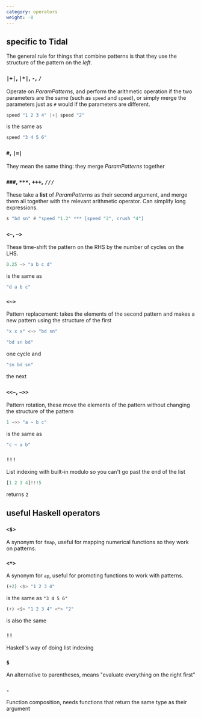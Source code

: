 ```yaml
---
category: operators
weight: -8
---
```


## specific to Tidal

The general rule for things that combine patterns is that they use the structure of the pattern on the *left*.

### `|+|`, `|*|`, `-`, `/` 
Operate on *ParamPatterns*, and perform the arithmetic operation if the two parameters are the same (such as `speed` and `speed`), or simply merge the parameters just as `#` would if the parameters are different.
~~~haskell
speed "1 2 3 4" |+| speed "2" 
~~~
is the same as
~~~haskell
speed "3 4 5 6"
~~~  

### `#`, `|=|`
They mean the same thing: they merge *ParamPatterns* together

### `###`, `***`, `+++`, `///`
These take a **list** of *ParamPatterns* as their second argument, and merge them all together with the relevant arithmetic operator.  Can simplify long expressions.
~~~haskell
s "bd sn" # "speed "1.2" *** [speed "2", crush "4"]
~~~

### `<~`, `~>`
These time-shift the pattern on the RHS by the number of cycles on the LHS.
~~~haskell
0.25 ~> "a b c d"
~~~
is the same as
~~~haskell
"d a b c"
~~~

### `<~>`
Pattern replacement: takes the elements of the second pattern and makes a new pattern using the structure of the first
~~~haskell
"x x x" <~> "bd sn"
~~~
~~~haskell
"bd sn bd"
~~~
one cycle and
~~~haskell
"sn bd sn"
~~~
the next

### `<<~`, `~>>`
Pattern rotation, these move the elements of the pattern without changing the structure of the pattern
~~~haskell
1 ~>> "a ~ b c"
~~~
is the same as
~~~haskell
"c ~ a b"
~~~

### `!!!`
List indexing with built-in modulo so you can't go past the end of the list
~~~haskell
[1 2 3 4]!!!5
~~~
returns `2`

## useful Haskell operators

### `<$>`
A synonym for `fmap`, useful for mapping numerical functions so they work on patterns.

### `<*>`
A synonym for `ap`, useful for promoting functions to work with patterns.
~~~haskell
(+2) <$> "1 2 3 4"
~~~
is the same as `"3 4 5 6"`
~~~haskell
(+) <$> "1 2 3 4" <*> "2"
~~~
is also the same

### `!!`
Haskell's way of doing list indexing

### `$`
An alternative to parentheses, means "evaluate everything on the right first"

### `.`
Function composition, needs functions that return the same type as their argument
